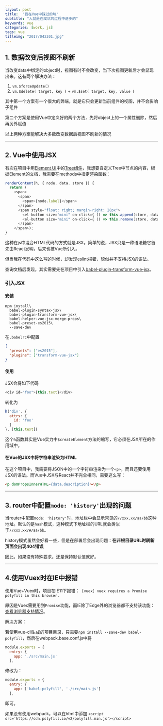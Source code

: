 ```yaml
---
layout: post
title:  "我在Vue中踩过的坑"
subtitle: "人就是在爬坑的过程中进步的"
keywords: vue
categories: [work, js]
tags: vue
titleimg: "2017/042201.jpg"
---
```


## 1. 数据改变后视图不刷新

当改变data中绑定的object时，视图有时不会改变，当下次视图更新后才会显现出来。这有两个解决办法：

1. `vm.$forceUpdate()`
2. `vm.$delete( target, key )` + `vm.$set( target, key, value )`

其中第一个方案有一个很大的弊端，就是它只会更新当前组件的视图，并不会影响子组件

第二个方案是使用Vue中定义好的两个方法，先将object上的一个属性删除，然后再另外赋值

以上两种方案能解决大多数改变数据后视图不刷新的情况


---


## 2. Vue中使用JSX

有次在项目中用[Element UI](http://element.eleme.io)中的[Tree组件](http://element.eleme.io/#/zh-CN/component/tree)，我想要自定义Tree中节点的内容，根据Element的文档，我需要在methods中指定渲染函数：

```javascript
renderContent(h, { node, data, store }) {
  return (
    <span>
      <span>
        <span>{node.label}</span>
      </span>
      <span style="float: right; margin-right: 20px">
        <el-button size="mini" on-click={ () => this.append(store, data) }>Append</el-button>
        <el-button size="mini" on-click={ () => this.remove(store, data) }>Delete</el-button>
      </span>
    </span>);
}
```

这种在js中混合HTML代码的方式就是JSX，简单的说，JSX只是一种语法糖它首先由React发明，后来也被Vue所引入。

但当我在代码中这么写的时候，却发现eslint报错，貌似并不支持JSX的语法。

查询文档后发现，其实需要先在项目中引入[babel-plugin-transform-vue-jsx](https://github.com/vuejs/babel-plugin-transform-vue-jsx#usage)。

### 引入JSX

#### 安装

```
npm install\
  babel-plugin-syntax-jsx\
  babel-plugin-transform-vue-jsx\
  babel-helper-vue-jsx-merge-props\
  babel-preset-es2015\
  --save-dev
```

在`.babelrc`中配置
```json
{
  "presets": ["es2015"],
  "plugins": ["transform-vue-jsx"]
}
```

#### 使用

JSX会将如下代码

```javascript
<div id="foo">{this.text}</div>
```

转化为

```javascript
h('div', {
  attrs: {
    id: 'foo'
  }
}, [this.text])
```

这个`h`函数其实是Vue实力中`$createElement`方法的缩写，它必须在JSX所在的作用域中。

#### 在Vue的JSX中将字符串渲染为HTML

在这个项目中，我需要将JSON中的一个字符串渲染为一个`<p>`，而且还要使用JSX的语法。而Vue中JSX与React并不完全相同，需要这么写：

```html
<p domPropsInnerHTML={data.description}></p>
```


---


## 3. router中配置`mode: 'history'`出现的问题

当router中配置`mode: 'history'`时，地址栏中会显示常见的`//xxx.xx/aa/bb`这种地址。默认的是`hash`模式，这种模式下地址栏的URL就会类似于`//xxx.xx/#/aa/bb`。

history模式虽然会好看一些，但是在部署后会出现问题：**在非根目录URL时刷新页面会出现404错误**

因此，如果没有特殊要求，还是保持默认值就好。

---

## 4.使用Vuex时在IE中报错

使用Vue+Vuex时，项目在IE11下报错：` [vuex] vuex requires a Promise polyfill in this browser.`

原因是Vuex需要用到`Promise`功能，而IE除了Edge外的浏览器都不支持该功能：[查看浏览器支持情况](http://caniuse.com/#search=promise)。

解决方案：

若使用vue-cli生成的项目目录，只需要`npm install --save-dev babel-polyfill`，然后在webpack.base.conf.js中将

```javascript
module.exports = {
  entry: {
    app: './src/main.js'
  },
```

修改为：

```javascript
module.exports = {
  entry: {
    app: ['babel-polyfill', './src/main.js']
  },
```

即可。

如果没有使用webpack，可以在html中添加
`<script src='https://cdn.polyfill.io/v2/polyfill.min.js'></script>`